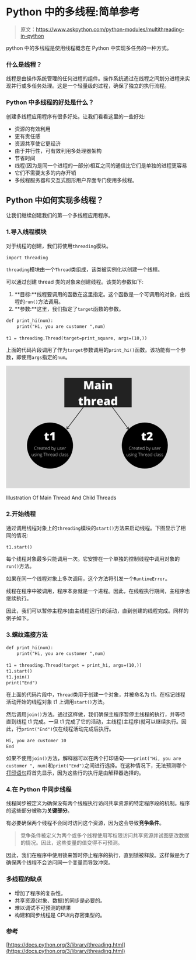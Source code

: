 # Python 中的多线程:简单参考

> 原文：<https://www.askpython.com/python-modules/multithreading-in-python>

python 中的多线程是使用线程概念在 Python 中实现多任务的一种方式。

### 什么是线程？

线程是由操作系统管理的任何进程的组件。操作系统通过在线程之间划分进程来实现并行或多任务处理。这是一个轻量级的过程，确保了独立的执行流程。

### Python 中多线程的好处是什么？

创建多线程应用程序有很多好处。让我们看看这里的一些好处:

*   资源的有效利用
*   更有责任感
*   资源共享使它更经济
*   由于并行性，可有效利用多处理器架构
*   节省时间
*   线程(因为是同一个进程的一部分)相互之间的通信比它们是单独的进程更容易
*   它们不需要太多的内存开销
*   多线程服务器和交互式图形用户界面专门使用多线程。

## Python 中如何实现多线程？

让我们继续创建我们的第一个多线程应用程序。

### 1.导入线程模块

对于线程的创建，我们将使用`threading`模块。

```
import threading

```

`threading`模块由一个`Thread`类组成，该类被实例化以创建一个线程。

可以通过创建 thread 类的对象来创建线程。该类的参数如下:

1.  **目标:**线程要调用的函数在这里指定。这个函数是一个可调用的对象，由线程的`run()`方法调用。
2.  **参数:**这里，我们指定了`target`函数的参数。

```
def print_hi(num): 
    print("Hi, you are customer ",num)

t1 = threading.Thread(target=print_square, args=(10,))

```

上面的代码片段调用了作为`target`参数调用的`print_hi()`函数。该功能有一个参数，即使用`args`指定的`num`。

![Illustration Of Main Thread And Child Threads](img/3713ef772b03333d2c85906a472b894e.png)

Illustration Of Main Thread And Child Threads

### 2.开始线程

通过调用线程对象上的`threading`模块的`start()`方法来启动线程。下图显示了相同的情况:

```
t1.start()

```

每个线程对象最多只能调用一次。它安排在一个单独的控制线程中调用对象的`run()`方法。

如果在同一个线程对象上多次调用，这个方法将引发一个`RuntimeError`。

线程在程序中被调用，程序本身就是一个进程。因此，在线程执行期间，主程序也继续执行。

因此，我们可以暂停主程序(由主线程运行)的活动，直到创建的线程完成。同样的例子如下。

### 3.螺纹连接方法

```
def print_hi(num): 
    print("Hi, you are customer ",num)

t1 = threading.Thread(target = print_hi, args=(10,))
t1.start()
t1.join()
print("End")

```

在上面的代码片段中，`Thread`类用于创建一个对象，并被命名为 t1。在标记线程活动开始的线程对象 t1 上调用`start()`方法。

然后调用`join()`方法。通过这样做，我们确保主程序暂停主线程的执行，并等待直到线程 t1 完成。一旦 t1 完成了它的活动，主线程(主程序)就可以继续执行。因此，行`print("End")`仅在线程活动完成后执行。

```
Hi, you are customer 10
End

```

如果不使用`join()`方法，解释器可以在两个打印语句——`print("Hi, you are customer ", num)`和`print("End")`之间进行选择。在这种情况下，无法预测哪个[打印语句](https://www.askpython.com/python/examples/python-print-without-newline)将首先显示，因为这些行的执行是由解释器选择的。

### 4.在 Python 中同步线程

线程同步被定义为确保没有两个线程执行访问共享资源的特定程序段的机制。程序的这些部分被称为**关键部分**。

有必要确保两个线程不会同时访问这个资源，因为这会导致**竞争条件**。

> 竞争条件被定义为两个或多个线程使用写权限访问共享资源并试图更改数据的情况。因此，这些变量的值变得不可预测。

因此，我们在程序中使用锁来暂时停止程序的执行，直到锁被释放。这样做是为了确保两个线程不会访问同一个变量而导致冲突。

### **多线程的缺点**

*   增加了程序的复杂性。
*   共享资源(对象、数据)的同步是必要的。
*   难以调试不可预测的结果
*   构建和同步线程是 CPU/内存密集型的。

### 参考

[https://docs.python.org/3/library/threading.html](https://docs.python.org/3/library/threading.html)